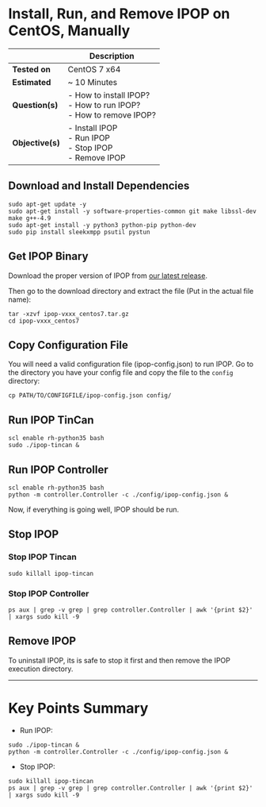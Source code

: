 # Install, Run, and Remove IPOP on CentOS, Manually

| | Description |
|---|---|
| **Tested on** | CentOS 7 x64 |
| **Estimated** | ~ 10 Minutes |
| **Question(s)** | - How to install IPOP?<br /> - How to run IPOP?<br /> - How to remove IPOP? |
| **Objective(s)**| - Install IPOP<br /> - Run IPOP<br /> - Stop IPOP<br /> - Remove IPOP |

## Download and Install Dependencies

```shell
sudo apt-get update -y
sudo apt-get install -y software-properties-common git make libssl-dev make g++-4.9 
sudo apt-get install -y python3 python-pip python-dev
sudo pip install sleekxmpp psutil pystun
```

## Get IPOP Binary

Download the proper version of IPOP from [our latest release].

Then go to the download directory and extract the file (Put in the actual file name):

```shell
tar -xzvf ipop-vxxx_centos7.tar.gz
cd ipop-vxxx_centos7
```

## Copy Configuration File

You will need a valid configuration file (ipop-config.json) to run IPOP. Go to the directory you have your config file and copy the file to the `config` directory:

```shell
cp PATH/TO/CONFIGFILE/ipop-config.json config/
```

## Run IPOP TinCan

```shell
scl enable rh-python35 bash
sudo ./ipop-tincan &
```

## Run IPOP Controller

```shell
scl enable rh-python35 bash
python -m controller.Controller -c ./config/ipop-config.json &
```

Now, if everything is going well, IPOP should be run.

## Stop IPOP

### Stop IPOP Tincan

```shell
sudo killall ipop-tincan  
```

### Stop IPOP Controller

```shell
ps aux | grep -v grep | grep controller.Controller | awk '{print $2}' | xargs sudo kill -9
```

## Remove IPOP

To uninstall IPOP, its is safe to stop it first and then remove the IPOP execution directory.

---

# Key Points Summary

- Run IPOP:

```shell
sudo ./ipop-tincan &
python -m controller.Controller -c ./config/ipop-config.json &
```

- Stop IPOP:

```shell
sudo killall ipop-tincan  
ps aux | grep -v grep | grep controller.Controller | awk '{print $2}' | xargs sudo kill -9
```


[our latest release]: https://github.com/ipop-project/Downloads/releases